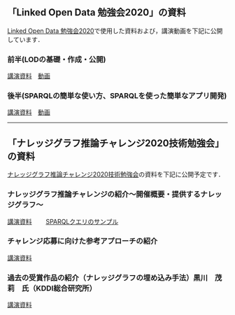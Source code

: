 ## 「Linked Open Data 勉強会2020」の資料
[Linked Open Data 勉強会2020](https://lod-ws-2020.peatix.com/view)で使用した資料および，講演動画を下記に公開しています．

### 前半(LODの基礎・作成・公開)
[講演資料](https://www.slideshare.net/KnowledgeGraph/linked-open-data2020-lod)　[動画](https://www.dropbox.com/s/zzq3j8pnl1rz7gt/LOD-2020-0826-01.mp4?dl=0)

### 後半(SPARQLの簡単な使い方、SPARQLを使った簡単なアプリ開発)
[講演資料](https://www.slideshare.net/KnowledgeGraph/linked-open-data2020-sparqlsparql/)　[動画](https://www.dropbox.com/s/cn2now3roe87fvg/LOD-2020-0826-02.mp4?dl=0)


---
## 「ナレッジグラフ推論チャレンジ2020技術勉強会」の資料
[ナレッジグラフ推論チャレンジ2020技術勉強会](https://kgrc2020ws.peatix.com/)の資料を下記に公開予定です．

### ナレッジグラフ推論チャレンジの紹介～開催概要・提供するナレッジグラフ～  
[講演資料](https://github.com/KnowledgeGraphJapan/LOD-ws-2020/blob/master/kgrc2020ws/KGRC-WS-ChallengIntro-KG-Schema_2020-0909.pdf)　　
[SPARQLクエリのサンプル](https://github.com/KnowledgeGraphJapan/LOD-ws-2020/blob/master/kgrc2020ws/SPARQL-Sample-KGRC2020.md)

### チャレンジ応募に向けた参考アプローチの紹介
[講演資料](https://www.slideshare.net/TakanoriUgai/2020-238446011)　　

### 過去の受賞作品の紹介（ナレッジグラフの埋め込み手法）黒川　茂莉　氏（KDDI総合研究所）
[講演資料](https://github.com/KnowledgeGraphJapan/LOD-ws-2020/blob/master/kgrc2020ws/KGRC20200909-KDDI.pdf)　　
